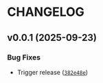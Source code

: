# CHANGELOG


## v0.0.1 (2025-09-23)

### Bug Fixes

- Trigger release
  ([`382e48e`](https://github.com/vigregus/webserver-app/commit/382e48e42a3253e7983a7ea32f40b5a5ef207fa3))
